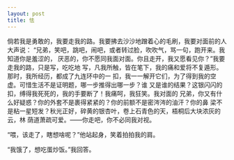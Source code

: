 ```yaml
---
layout: post
title: 怯
---
```


倘若我是勇敢的，我要走我的路。我要拂去沙沙地蹭着心的毛刷，我要对面前的人大声说：
“兄弟，笑吧，跳吧，闹吧，或者转过脸，吹吹气，骂一句，跑开来。我知道你是羞涩的，
厌恶的，你不愿同我面对面。你且走开，我又愿看见你？”我要走我的路，只是写，吃吃地
写，凡我所触，皆在笔下，我的痛和爱将不复遁形。那时，我所经历，都成了九连环中的一
扣，我一一解开它们，为了得到我的空虚。可惜生活不是证明题，哪一步推得出哪一步？谁
又是谁的结果？这银闪闪的扣，缚得我死死的，我的手要断了！我痛呵，我狂笑。我对面的
兄弟，你又有什么好疑惑？你的外套不是裹得紧紧的？你的前额不是密涔涔的油汗？你的鼻
梁不是粘一星短发？秋光正好，碎黄的银杏叶，卷上石青色的天，梧桐后大块浓灰的云，林
荫道萧疏可爱。——你走吧，你不必同我对视。

“喂，该走了，瞎想啥呢？”他站起身，笑着拍拍我的肩。

“我饿了，想吃蛋炒饭。”我回答。
